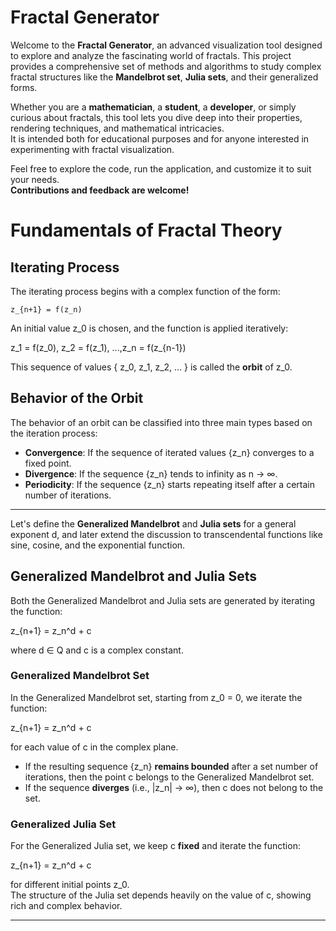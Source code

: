 # Fractal Generator

Welcome to the **Fractal Generator**, an advanced visualization tool designed to explore and analyze the fascinating world of fractals. This project provides a comprehensive set of methods and algorithms to study complex fractal structures like the **Mandelbrot set**, **Julia sets**, and their generalized forms.

Whether you are a **mathematician**, a **student**, a **developer**, or simply curious about fractals, this tool lets you dive deep into their properties, rendering techniques, and mathematical intricacies.  
It is intended both for educational purposes and for anyone interested in experimenting with fractal visualization.

Feel free to explore the code, run the application, and customize it to suit your needs.  
**Contributions and feedback are welcome!**

# Fundamentals of Fractal Theory

## Iterating Process

The iterating process begins with a complex function of the form:

`z_{n+1} = f(z_n)`

An initial value z_0 is chosen, and the function is applied iteratively:

z_1 = f(z_0),  z_2 = f(z_1), ...,z_n = f(z_{n-1})

This sequence of values { z_0, z_1, z_2, ... } is called the **orbit** of z_0.

## Behavior of the Orbit

The behavior of an orbit can be classified into three main types based on the iteration process:

- **Convergence**: If the sequence of iterated values {z_n} converges to a fixed point.
- **Divergence**: If the sequence {z_n} tends to infinity as n -> ∞.
- **Periodicity**: If the sequence {z_n} starts repeating itself after a certain number of iterations.

---

Let's define the **Generalized Mandelbrot** and **Julia sets** for a general exponent d, and later extend the discussion to transcendental functions like sine, cosine, and the exponential function.

## Generalized Mandelbrot and Julia Sets

Both the Generalized Mandelbrot and Julia sets are generated by iterating the function:

z_{n+1} = z_n^d + c

where d ∈ Q and c is a complex constant.

### Generalized Mandelbrot Set

In the Generalized Mandelbrot set, starting from z_0 = 0, we iterate the function:

z_{n+1} = z_n^d + c

for each value of c in the complex plane.  
- If the resulting sequence {z_n} **remains bounded** after a set number of iterations, then the point c belongs to the Generalized Mandelbrot set.
- If the sequence **diverges** (i.e., |z_n| -> ∞), then c does not belong to the set.

### Generalized Julia Set

For the Generalized Julia set, we keep c **fixed** and iterate the function:

z_{n+1} = z_n^d + c

for different initial points z_0.  
The structure of the Julia set depends heavily on the value of c, showing rich and complex behavior.

---
